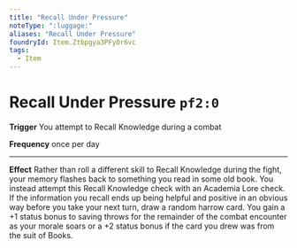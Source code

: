```yaml
---
title: "Recall Under Pressure"
noteType: ":luggage:"
aliases: "Recall Under Pressure"
foundryId: Item.Ztbpgya3PFyOr6vc
tags:
  - Item
---
```


# Recall Under Pressure `pf2:0`

**Trigger** You attempt to Recall Knowledge during a combat

**Frequency** once per day

* * *

**Effect** Rather than roll a different skill to Recall Knowledge during the fight, your memory flashes back to something you read in some old book. You instead attempt this Recall Knowledge check with an Academia Lore check. If the information you recall ends up being helpful and positive in an obvious way before you take your next turn, draw a random harrow card. You gain a +1 status bonus to saving throws for the remainder of the combat encounter as your morale soars or a +2 status bonus if the card you drew was from the suit of Books.


